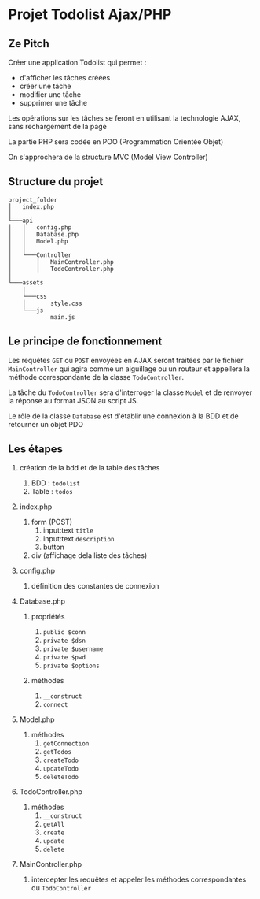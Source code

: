 # Projet Todolist Ajax/PHP

## Ze Pitch

Créer une application Todolist qui permet :

- d'afficher les tâches créées
- créer une tâche
- modifier une tâche
- supprimer une tâche

Les opérations sur les tâches se feront en utilisant la technologie AJAX, sans rechargement de la page

La partie PHP sera codée en POO (Programmation Orientée Objet)

On s'approchera de la structure MVC (Model View Controller)

## Structure du projet

```
project_folder
│   index.php
│
└───api
│   │   config.php
│   │   Database.php
│   │   Model.php
│   │
│   └───Controller
│       │   MainController.php
│       │   TodoController.php
│
└───assets
    |
    └───css
    │       style.css
    └───js
            main.js
```

## Le principe de fonctionnement

Les requêtes `GET` ou `POST` envoyées en AJAX seront traitées par le fichier `MainController` qui agira comme un aiguillage ou un routeur et appellera la méthode correspondante de la classe `TodoController`.

La tâche du `TodoController` sera d'interroger la classe `Model` et de renvoyer la réponse au format JSON au script JS.

Le rôle de la classe `Database` est d'établir une connexion à la BDD et de retourner un objet PDO

## Les étapes

1.  création de la bdd et de la table des tâches

    1.  BDD : `todolist`
    2.  Table : `todos`

2.  index.php

    1.  form (POST)
        1. input:text `title`
        2. input:text `description`
        3. button
    2.  div (affichage dela liste des tâches)

3.  config.php

    1.  définition des constantes de connexion

4.  Database.php

    1.  propriétés

        1.  `public $conn`
        2.  `private $dsn`
        3.  `private $username`
        4.  `private $pwd`
        5.  `private $options`

    2.  méthodes
        1.  `__construct`
        2.  `connect`

5.  Model.php

    1.  méthodes
        1.  `getConnection`
        2.  `getTodos`
        3.  `createTodo`
        4.  `updateTodo`
        5.  `deleteTodo`

6.  TodoController.php
    1.  méthodes
        1.  `__construct`
        2.  `getAll`
        3.  `create`
        4.  `update`
        5.  `delete`
7.  MainController.php
    1.  intercepter les requêtes et appeler les méthodes correspondantes du `TodoController`
